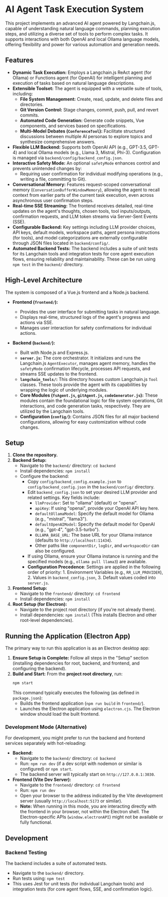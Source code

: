 # AI Agent Task Execution System

This project implements an advanced AI agent powered by Langchain.js, capable of understanding natural language commands, planning execution steps, and utilizing a diverse set of tools to perform complex tasks. It supports interactions with both OpenAI and local Ollama language models, offering flexibility and power for various automation and generation needs.

## Features

*   **Dynamic Task Execution:** Employs a Langchain.js ReAct agent (for Ollama) or Functions agent (for OpenAI) for intelligent planning and execution of tasks based on natural language descriptions.
*   **Extensible Toolset:** The agent is equipped with a versatile suite of tools, including:
    *   **File System Management:** Create, read, update, and delete files and directories.
    *   **Git Version Control:** Stage changes, commit, push, pull, and revert commits.
    *   **Automated Code Generation:** Generate code snippets, Vue components, and services based on specifications.
    *   **Multi-Model Debates (`ConferenceTool`):** Facilitate structured discussions between multiple AI personas to explore topics and synthesize comprehensive answers.
*   **Flexible LLM Backend:** Supports both OpenAI API (e.g., GPT-3.5, GPT-4) and local Ollama models (e.g., Llama 3, Mistral, Phi-3). Configuration is managed via `backend/config/backend_config.json`.
*   **Interactive Safety Mode:** An optional `safetyMode` enhances control and prevents unintended changes by:
    *   Requiring user confirmation for individual modifying operations (e.g., writing a file, committing to Git).
*   **Conversational Memory:** Features request-scoped conversational memory (`ConversationBufferWindowMemory`), allowing the agent to recall context from earlier parts of the current task execution, even across asynchronous user confirmation steps.
*   **Real-time SSE Streaming:** The frontend receives detailed, real-time updates on the agent's thoughts, chosen tools, tool inputs/outputs, confirmation requests, and LLM token streams via Server-Sent Events (SSE).
*   **Configurable Backend:** Key settings including LLM provider choices, API keys, default models, workspace paths, agent persona instructions (for tools), and model categorizations are externally configurable through JSON files located in `backend/config/`.
*   **Automated Backend Tests:** The backend includes a suite of unit tests for its Langchain tools and integration tests for core agent execution flows, ensuring reliability and maintainability. These can be run using `npm test` in the `backend/` directory.

## High-Level Architecture

The system is composed of a Vue.js frontend and a Node.js backend.

*   **Frontend (`frontend/`):**
    *   Provides the user interface for submitting tasks in natural language.
    *   Displays real-time, structured logs of the agent's progress and actions via SSE.
    *   Manages user interaction for safety confirmations for individual actions.

*   **Backend (`backend/`):**
    *   Built with Node.js and Express.js.
    *   **`server.js`:** The core orchestrator. It initializes and runs the Langchain.js `AgentExecutor`, manages agent memory, handles the `safetyMode` confirmation lifecycle, processes API requests, and streams SSE updates to the frontend.
    *   **`langchain_tools/`:** This directory houses custom Langchain.js `Tool` classes. These tools provide the agent with its capabilities by wrapping the logic of underlying modules.
    *   **Core Modules (`fsAgent.js`, `gitAgent.js`, `codeGenerator.js`):** These modules contain the foundational logic for file system operations, Git interactions, and code generation tasks, respectively. They are utilized by the Langchain tools.
    *   **Configuration (`config/`):** Contains JSON files for all major backend configurations, allowing for easy customization without code changes.

## Setup

1.  **Clone the repository.**
2.  **Backend Setup:**
    *   Navigate to the `backend/` directory: `cd backend`
    *   Install dependencies: `npm install`
    *   Configure the backend:
        *   Copy `config/backend_config.example.json` to `config/backend_config.json` in the `backend/config/` directory.
        *   Edit `backend_config.json` to set your desired LLM provider and related settings. Key fields include:
            *   `llmProvider`: Set to "ollama" (default) or "openai".
            *   `apiKey`: If using "openai", provide your OpenAI API key here.
            *   `defaultOllamaModel`: Specify the default model for Ollama (e.g., "mistral", "llama3").
            *   `defaultOpenAIModel`: Specify the default model for OpenAI (e.g., "gpt-4", "gpt-3.5-turbo").
            *   `OLLAMA_BASE_URL`: The base URL for your Ollama instance (defaults to `http://localhost:11434`).
            *   Other paths like `componentDir`, `logDir`, and `workspaceDir` can also be configured.
        *   If using Ollama, ensure your Ollama instance is running and the specified models (e.g., `ollama pull llama3`) are available.
        *   **Configuration Precedence**: Settings are applied in the following order of priority: 1. Environment Variables (e.g., `RR_LLM_PROVIDER`), 2. Values in `backend_config.json`, 3. Default values coded into `server.js`.
3.  **Frontend Setup:**
    *   Navigate to the `frontend/` directory: `cd frontend`
    *   Install dependencies: `npm install`
4.  **Root Setup (for Electron):**
    *   Navigate to the project root directory (if you're not already there).
    *   Install dependencies: `npm install` (This installs Electron and other root-level dependencies).


## Running the Application (Electron App)

The primary way to run this application is as an Electron desktop app:

1.  **Ensure Setup is Complete:** Follow all steps in the "Setup" section (installing dependencies for root, backend, and frontend, and configuring the backend).
2.  **Build and Start:** From the **project root directory**, run:
    ```bash
    npm start
    ```
    This command typically executes the following (as defined in `package.json`):
    *   Builds the frontend application (`npm run build` in `frontend/`).
    *   Launches the Electron application using `electron.cjs`. The Electron window should load the built frontend.

### Development Mode (Alternative)

For development, you might prefer to run the backend and frontend services separately with hot-reloading:

*   **Backend:**
    *   Navigate to the `backend/` directory: `cd backend`
    *   Run: `npm run dev` (if a dev script with nodemon or similar is configured) or `npm start`.
    *   The backend server will typically start on `http://127.0.0.1:3030`.
*   **Frontend (Vite Dev Server):**
    *   Navigate to the `frontend/` directory: `cd frontend`
    *   Run: `npm run dev`
    *   Open your browser to the address indicated by the Vite development server (usually `http://localhost:5173` or similar).
    *   **Note:** When running in this mode, you are interacting directly with the frontend in your browser, not within the Electron shell. The Electron-specific APIs (`window.electronAPI`) might not be available or fully functional.

## Development

### Backend Testing

The backend includes a suite of automated tests.
*   Navigate to the `backend/` directory.
*   Run tests using: `npm test`
*   This uses Jest for unit tests (for individual Langchain tools) and integration tests (for core agent flows, SSE, and confirmation logic).
